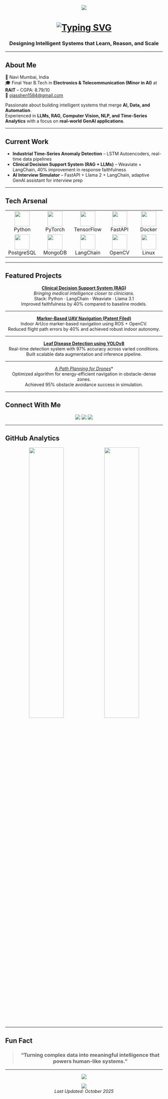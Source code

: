 <!-- ========================================================= -->
<!--         Ojas Vinay Shenwai | AI Engineer Portfolio         -->
<!-- ========================================================= -->

<!-- Header Banner -->
<p align="center">
  <img src="https://capsule-render.vercel.app/api?type=rect&color=0:00C6FF,100:0A0A0A&height=80&text=Ojas%20Vinay%20Shenwai&fontAlign=50&fontAlignY=50&fontSize=30&fontColor=ffffff&animation=fadeIn" />
</p>

<h1 align="center">
  <a href="https://github.com/Ojas1584" target="_blank">
    <img src="https://readme-typing-svg.herokuapp.com?font=Fira+Code&size=28&pause=1000&color=00C6FF&center=true&vCenter=true&width=600&lines=AI+Engineer+|+Data+Scientist+|+GenAI+Practitioner" alt="Typing SVG" />
  </a>
</h1>

<h3 align="center">Designing Intelligent Systems that Learn, Reason, and Scale</h3>

---

## About Me

📍 Navi Mumbai, India  
🎓 Final Year B.Tech in **Electronics & Telecommunication (Minor in AI)** at **RAIT** – CGPA: 8.79/10  
📧 [ojasshen1584@gmail.com](mailto:ojasshen1584@gmail.com)  

Passionate about building intelligent systems that merge **AI, Data, and Automation**.  
Experienced in **LLMs, RAG, Computer Vision, NLP, and Time-Series Analytics** with a focus on **real-world GenAI applications**.

---

## Current Work

- **Industrial Time-Series Anomaly Detection** – LSTM Autoencoders, real-time data pipelines  
- **Clinical Decision Support System (RAG + LLMs)** – Weaviate + LangChain, 40% improvement in response faithfulness  
- **AI Interview Simulator** – FastAPI + Llama 2 + LangChain, adaptive GenAI assistant for interview prep  

---

## Tech Arsenal

<table align="center">
  <tr>
    <td align="center" width="96"><img src="https://skillicons.dev/icons?i=python" width="48" height="48" /><br>Python</td>
    <td align="center" width="96"><img src="https://skillicons.dev/icons?i=pytorch" width="48" height="48" /><br>PyTorch</td>
    <td align="center" width="96"><img src="https://skillicons.dev/icons?i=tensorflow" width="48" height="48" /><br>TensorFlow</td>
    <td align="center" width="96"><img src="https://skillicons.dev/icons?i=fastapi" width="48" height="48" /><br>FastAPI</td>
    <td align="center" width="96"><img src="https://skillicons.dev/icons?i=docker" width="48" height="48" /><br>Docker</td>
  </tr>
  <tr>
    <td align="center" width="96"><img src="https://skillicons.dev/icons?i=postgres" width="48" height="48" /><br>PostgreSQL</td>
    <td align="center" width="96"><img src="https://skillicons.dev/icons?i=mongodb" width="48" height="48" /><br>MongoDB</td>
    <td align="center" width="96"><img src="https://skillicons.dev/icons?i=langchain" width="48" height="48" /><br>LangChain</td>
    <td align="center" width="96"><img src="https://skillicons.dev/icons?i=opencv" width="48" height="48" /><br>OpenCV</td>
    <td align="center" width="96"><img src="https://skillicons.dev/icons?i=linux" width="48" height="48" /><br>Linux</td>
  </tr>
</table>

---

## Featured Projects

<div align="center">

**<a href="https://github.com/Ojas1584/Clinical_Decision_Support_RAG">Clinical Decision Support System (RAG)</a>**  
*Bringing medical intelligence closer to clinicians.*  
Stack: Python · LangChain · Weaviate · Llama 3.1  
Improved faithfulness by 40% compared to baseline models.

---

**<a href="https://github.com/Ojas1584/ArucoMarkerDetectionDrone">Marker-Based UAV Navigation (Patent Filed)</a>**  
Indoor ArUco marker-based navigation using ROS + OpenCV.  
Reduced flight path errors by 40% and achieved robust indoor autonomy.

---

**<a href="https://github.com/Ojas1584/Leaf-Disease-Detection-YOLOv8-">Leaf Disease Detection using YOLOv8</a>**  
Real-time detection system with 97% accuracy across varied conditions.  
Built scalable data augmentation and inference pipeline.

---

**<a href="https://github.com/Ojas1584/A_star_PathPlanningAlgorithm_Drone">A* Path Planning for Drones</a>**  
Optimized algorithm for energy-efficient navigation in obstacle-dense zones.  
Achieved 95% obstacle avoidance success in simulation.

</div>

---

## Connect With Me

<p align="center">
  <a href="mailto:ojasshen1584@gmail.com"><img src="https://img.shields.io/badge/Gmail-0A0A0A?style=for-the-badge&logo=gmail&logoColor=white"/></a>
  <a href="https://www.linkedin.com/in/ojas-s-5322a1297/"><img src="https://img.shields.io/badge/LinkedIn-0A0A0A?style=for-the-badge&logo=linkedin&logoColor=00C6FF"/></a>
  <a href="https://github.com/Ojas1584"><img src="https://img.shields.io/badge/GitHub-0A0A0A?style=for-the-badge&logo=github&logoColor=white"/></a>
</p>

---

## GitHub Analytics

<p align="center">
  <img src="https://github-readme-stats.vercel.app/api?username=Ojas1584&show_icons=true&theme=radical" width="47%" />
  <img src="https://github-readme-streak-stats.herokuapp.com/?user=Ojas1584&theme=radical" width="47%" />
</p>

---

## Fun Fact

<blockquote align="center">
  <h3>“Turning complex data into meaningful intelligence that powers human-like systems.”</h3>
</blockquote>

---

<p align="center">
  <img src="https://capsule-render.vercel.app/api?type=waving&color=0:00C6FF,100:0A0A0A&height=100&section=footer&reversal=true&animation=twinkling"/>
</p>

<p align="center">
  <img src="https://komarev.com/ghpvc/?username=Ojas1584&label=Profile%20Views&color=00C6FF&style=flat" />
  <br>
  <i>Last Updated: October 2025</i>
</p>
